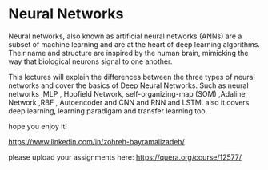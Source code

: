 # Neural Networks
Neural networks, also known as artificial neural networks (ANNs) are a subset of machine learning and are at the heart of deep learning algorithms. Their name and structure are inspired by the human brain, mimicking the way that biological neurons signal to one another.

This lectures will explain the differences between the three types of neural networks and cover the basics of Deep Neural Networks. Such as neural networks ,MLP , Hopfield Network, self-organizing-map (SOM) ,Adaline Network ,RBF , Autoencoder and CNN and RNN and LSTM. also it covers deep learning, learning paradigam and transfer learning too. 

hope you enjoy it!

https://www.linkedin.com/in/zohreh-bayramalizadeh/

please upload your assignments here:
https://quera.org/course/12577/
